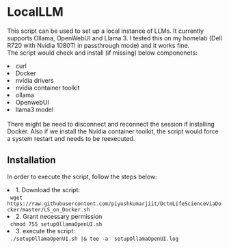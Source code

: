 # LocalLLM <br/>
This script can be used to set up a local instance of LLMs. It currently supports Ollama, OpenWebUI and Llama 3.
I tested this on my homelab (Dell R720 with Nvidia 1080TI in passthrough mode) and it works fine.
<br/>
The script would check and install (if missing) below componenets:
<li>curl</li>
<li>Docker</li>
<li>nvidia drivers</li>
<li>nvidia container toolkit</li>
<li>ollama</li>
<li>OpenwebUI</li>
<li>llama3 model</li>
<br/>
There might be need to disconnect and reconnect the session if installing Docker.
Also if we install the Nvidia container toolkit, the script would force a system restart and needs to be reexecuted.
<br/>

## Installation <br/>

In order to execute the script, follow the steps below:
<li> 1. Download the script: <br/>
   <code> wget https://raw.githubusercontent.com/piyushkumarjiit/DctmLifeScienceViaDocker/master/LS_on_Docker.sh </code> </li>
<li> 2. Grant necessary permission <br/>
   <code> chmod 755 setupOllamaOpenUI.sh </code> </li>
<li> 3. execute the script: <br/>
   <code> ./setupOllamaOpenUI.sh |& tee -a  setupOllamaOpenUI.log </code> </li>
